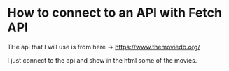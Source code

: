 # How to connect to an API with Fetch API

THe api that I will use is from here -> https://www.themoviedb.org/

I just connect to the api and show in the html some of the movies.